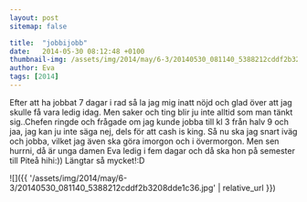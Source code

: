 ```yaml
---
layout: post
sitemap: false

title:  "jobbijobb"
date:   2014-05-30 08:12:48 +0100
thumbnail-img: /assets/img/2014/may/6-3/20140530_081140_5388212cddf2b3208dde1c36.jpg
author: Eva
tags: [2014]
---
```


Efter att ha jobbat 7 dagar i rad så la jag mig inatt nöjd och glad över att jag skulle få vara ledig idag. Men saker och ting blir ju inte alltid som man tänkt sig..Chefen ringde och frågade om jag kunde jobba till kl 3 från halv 9 och jaa, jag kan ju inte säga nej, dels för att cash is king. Så nu ska jag snart iväg och jobba, vilket jag även ska göra imorgon och i övermorgon. Men sen hurrni, då är unga damen Eva ledig i fem dagar och då ska hon på semester till Piteå hihi:)) Längtar så mycket!:D

![]({{ '/assets/img/2014/may/6-3/20140530_081140_5388212cddf2b3208dde1c36.jpg'  | relative_url }})

